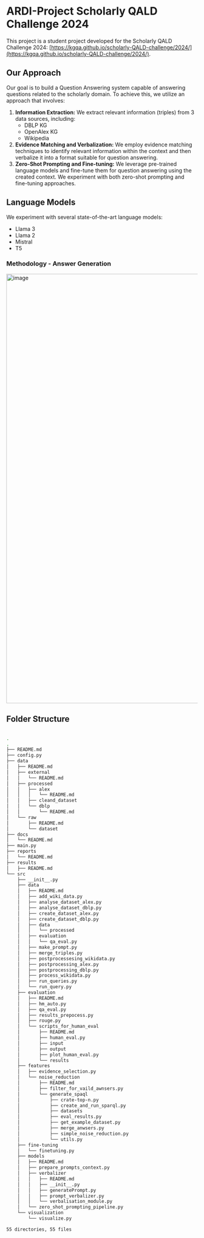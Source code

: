 # ARDI-Project Scholarly QALD Challenge 2024

This project is a student project developed for the Scholarly QALD Challenge 2024: [https://kgqa.github.io/scholarly-QALD-challenge/2024/](https://kgqa.github.io/scholarly-QALD-challenge/2024/).

## Our Approach

Our goal is to build a Question Answering system capable of answering questions related to the scholarly domain. To achieve this, we utilize an approach that involves:

1. **Information Extraction:** We extract relevant information (triples) from 3 data sources, including:
    - DBLP KG
    - OpenAlex KG
    - Wikipedia
2. **Evidence Matching and Verbalization:** We employ evidence matching techniques to identify relevant information within the context and then verbalize it into a format suitable for question answering.
3. **Zero-Shot Prompting and Fine-tuning:** We leverage pre-trained language models and fine-tune them for question answering using the created context. We experiment with both zero-shot prompting and fine-tuning approaches.

## Language Models

We experiment with several state-of-the-art language models:

- Llama 3
- Llama 2
- Mistral
- T5

### Methodology - Answer Generation
<img width="1131" alt="image" src="https://i.imgur.com/ZrOr4YG.png">

## Folder Structure
```bash

.
.
├── README.md
├── config.py
├── data
│   ├── README.md
│   ├── external
│   │   └── README.md
│   ├── processed
│   │   ├── alex
│   │   │   └── README.md
│   │   ├── cleand_dataset
│   │   └── dblp
│   │       └── README.md
│   └── raw
│       ├── README.md
│       └── dataset
├── docs
│   └── README.md
├── main.py
├── reports
│   └── README.md
├── results
│   ├── README.md
└── src
    ├── __init__.py
    ├── data
    │   ├── README.md
    │   ├── add_wiki_data.py
    │   ├── analyse_dataset_alex.py
    │   ├── analyse_dataset_dblp.py
    │   ├── create_dataset_alex.py
    │   ├── create_dataset_dblp.py
    │   ├── data
    │   │   └── processed
    │   ├── evaluation
    │   │   └── qa_eval.py
    │   ├── make_prompt.py
    │   ├── merge_triples.py
    │   ├── postprocessesing_wikidata.py
    │   ├── postprocessing_alex.py
    │   ├── postprocessing_dblp.py
    │   ├── process_wikidata.py
    │   ├── run_queries.py
    │   └── run_query.py
    ├── evaluation
    │   ├── README.md
    │   ├── hm_auto.py
    │   ├── qa_eval.py
    │   ├── results_prepocess.py
    │   ├── rouge.py
    │   └── scripts_for_human_eval
    │       ├── README.md
    │       ├── human_eval.py
    │       ├── input
    │       ├── output
    │       ├── plot_human_eval.py
    │       └── results
    ├── features
    │   ├── evidence_selection.py
    │   └── noise_reduction
    │       ├── README.md
    │       ├── filter_for_vaild_awnsers.py
    │       └── generate_spaql
    │           ├── crate-top-n.py
    │           ├── create_and_run_sparql.py
    │           ├── datasets
    │           ├── eval_results.py
    │           ├── get_example_dataset.py
    │           ├── merge_anwsers.py
    │           ├── simple_noise_reduction.py
    │           └── utils.py
    ├── fine-tuning
    │   └── finetuning.py
    ├── models
    │   ├── README.md
    │   ├── prepare_prompts_context.py
    │   ├── verbalizer
    │   │   ├── README.md
    │   │   ├── __init__.py
    │   │   ├── generatePrompt.py
    │   │   ├── prompt_verbalizer.py
    │   │   └── verbalisation_module.py
    │   └── zero_shot_prompting_pipeline.py
    └── visualization
        └── visualize.py

55 directories, 55 files


```
